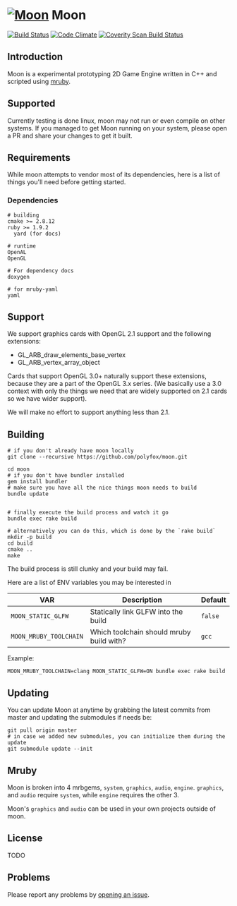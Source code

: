 # [![Moon](https://raw.githubusercontent.com/polyfox/moon/master/moon-logo.png)](https://raw.githubusercontent.com/polyfox/moon/master/moon-logo.png) Moon
[![Build Status](https://travis-ci.org/polyfox/moon.svg?branch=master)](https://travis-ci.org/polyfox/moon)
[![Code Climate](https://codeclimate.com/github/polyfox/moon/badges/gpa.svg)](https://codeclimate.com/github/polyfox/moon)
[![Coverity Scan Build Status](https://img.shields.io/coverity/scan/5666.svg)](https://scan.coverity.com/projects/5666)

## Introduction
Moon is a experimental prototyping 2D Game Engine written in C++ and scripted using [mruby](https://github.com/mruby/mruby).


## Supported
Currently testing is done linux, moon may not run or even compile on other systems. If you managed to get Moon running on your system, please open a PR and share your changes to get it built.


## Requirements
While moon attempts to vendor most of its dependencies, here is a list of 
things you'll need before getting started.


### Dependencies
```
# building
cmake >= 2.8.12
ruby >= 1.9.2
  yard (for docs)

# runtime
OpenAL
OpenGL

# For dependency docs
doxygen

# for mruby-yaml
yaml
```

## Support

We support graphics cards with OpenGL 2.1 support and the following extensions:

- GL_ARB_draw_elements_base_vertex
- GL_ARB_vertex_array_object

Cards that support OpenGL 3.0+ naturally support these extensions, because they
are a part of the OpenGL 3.x series. (We basically use a 3.0 context with only
the things we need that are widely supported on 2.1 cards so we have wider support).

We will make no effort to support anything less than 2.1.

## Building

```shell
# if you don't already have moon locally
git clone --recursive https://github.com/polyfox/moon.git

cd moon
# if you don't have bundler installed
gem install bundler
# make sure you have all the nice things moon needs to build
bundle update


# finally execute the build process and watch it go
bundle exec rake build

# alternatively you can do this, which is done by the `rake build`
mkdir -p build
cd build
cmake ..
make
```

The build process is still clunky and your build may fail.

Here are a list of ENV variables you may be interested in

| VAR                    | Description                              | Default |
| ---------------------- | ---------------------------------------- | ------- |
| `MOON_STATIC_GLFW`     | Statically link GLFW into the build      | `false` |
| `MOON_MRUBY_TOOLCHAIN` | Which toolchain should mruby build with? | `gcc`   |

Example:

```shell
MOON_MRUBY_TOOLCHAIN=clang MOON_STATIC_GLFW=ON bundle exec rake build 
```

## Updating
You can update Moon at anytime by grabbing the latest commits from master
and updating the submodules if needs be:

```shell
git pull origin master
# in case we added new submodules, you can initialize them during the update
git submodule update --init
```


## Mruby
Moon is broken into 4 mrbgems, `system`, `graphics`, `audio`, `engine`.
`graphics`, and `audio` require `system`, while `engine` requires the other 3.

Moon's `graphics` and `audio` can be used in your own projects outside of moon.


## License
TODO


## Problems
Please report any problems by [opening an issue](https://github.com/polyfox/moon/issues/new).
